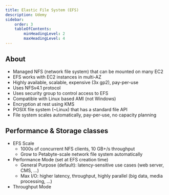 ```yaml
---
title: Elastic File System (EFS)
description: Udemy
sidebar:
    order: 3
    tableOfContents:
        minHeadingLevel: 2
        maxHeadingLevel: 4
---
```


## About

- Managed NFS (network file system) that can be mounted on many EC2
- EFS works with EC2 instances in multi-AZ
- Highly available, scalable, expensive (3x gp2), pay-per-use
- Uses NFSv4.1 protocol
- Uses security group to control access to EFS
- Compatible with Linux based AMI (not Windows)
- Encryption at rest using KMS
- POSIX file system (~Linux) that has a standard file API
- File system scales automatically, pay-per-use, no capacity planning

## Performance & Storage classes

- EFS Scale
  - 1000s of concurrent NFS clients, 10 GB+/s throughput
  - Grow to Petabyte-scale network file system automatically
- Performance Mode (set at EFS creation time)
  - General Purpose (default): latency-sensitive use cases (web server, CMS, ...)
  - Max I/O: higher latency, throughput, highly parallel (big data, media processing, ...)
- Throughput Mode